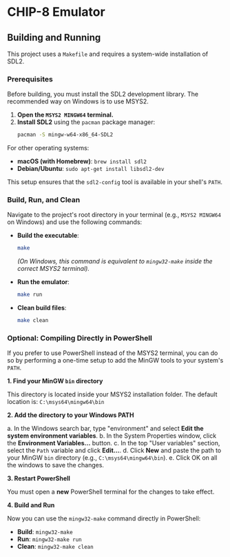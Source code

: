# CHIP-8 Emulator

## Building and Running

This project uses a `Makefile` and requires a system-wide installation of SDL2.

### Prerequisites

Before building, you must install the SDL2 development library. The recommended way on Windows is to use MSYS2.

1.  **Open the `MSYS2 MINGW64` terminal.**
2.  **Install SDL2** using the `pacman` package manager:
    ```bash
    pacman -S mingw-w64-x86_64-SDL2
    ```

For other operating systems:
-   **macOS (with Homebrew)**: `brew install sdl2`
-   **Debian/Ubuntu**: `sudo apt-get install libsdl2-dev`

This setup ensures that the `sdl2-config` tool is available in your shell's `PATH`.

### Build, Run, and Clean

Navigate to the project's root directory in your terminal (e.g., `MSYS2 MINGW64` on Windows) and use the following commands:

-   **Build the executable**:
    ```sh
    make
    ```
    *(On Windows, this command is equivalent to `mingw32-make` inside the correct MSYS2 terminal).*

-   **Run the emulator**:
    ```sh
    make run
    ```

-   **Clean build files**:
    ```sh
    make clean
    ```

### Optional: Compiling Directly in PowerShell

If you prefer to use PowerShell instead of the MSYS2 terminal, you can do so by performing a one-time setup to add the MinGW tools to your system's `PATH`.

**1. Find your MinGW `bin` directory**

This directory is located inside your MSYS2 installation folder. The default location is:
`C:\msys64\mingw64\bin`

**2. Add the directory to your Windows PATH**

a. In the Windows search bar, type "environment" and select **Edit the system environment variables**.
b. In the System Properties window, click the **Environment Variables...** button.
c. In the top "User variables" section, select the `Path` variable and click **Edit...**.
d. Click **New** and paste the path to your MinGW `bin` directory (e.g., `C:\msys64\mingw64\bin`).
e. Click OK on all the windows to save the changes.

**3. Restart PowerShell**

You must open a **new** PowerShell terminal for the changes to take effect.

**4. Build and Run**

Now you can use the `mingw32-make` command directly in PowerShell:

-   **Build**: `mingw32-make`
-   **Run**: `mingw32-make run`
-   **Clean**: `mingw32-make clean`
